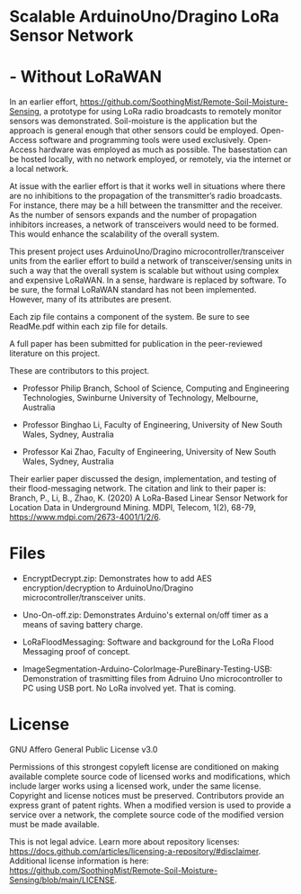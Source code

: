 # Scalable ArduinoUno/Dragino LoRa Sensor Network
# - Without LoRaWAN

In an earlier effort, https://github.com/SoothingMist/Remote-Soil-Moisture-Sensing, a prototype for using LoRa radio broadcasts to remotely monitor sensors was demonstrated. Soil-moisture is the application but the approach is general enough that other sensors could be employed. Open-Access software and programming tools were used exclusively. Open-Access hardware was employed as much as possible. The basestation can be hosted locally, with no network employed, or remotely, via the internet or a local network.

At issue with the earlier effort is that it works well in situations where there are no inhibitions to the propagation of the transmitter’s radio broadcasts. For instance, there may be a hill between the transmitter and the receiver. As the number of sensors expands and the number of propagation inhibitors increases, a network of transceivers would need to be formed. This would enhance the scalability of the overall system.

This present project uses ArduinoUno/Dragino microcontroller/transceiver units from the earlier effort to build a network of transceiver/sensing units in such a way that the overall system is scalable but without using complex and expensive LoRaWAN. In a sense, hardware is replaced by software. To be sure, the formal LoRaWAN standard has not been implemented. However, many of its attributes are present.

Each zip file contains a component of the system. Be sure to see ReadMe.pdf within each zip file for details.

A full paper has been submitted for publication in the peer-reviewed literature on this project. 

These are contributors to this project.

- Professor Philip Branch, School of Science, Computing and Engineering Technologies, Swinburne University of Technology,
Melbourne, Australia

- Professor Binghao Li, Faculty of Engineering, University of New South Wales, Sydney, Australia

- Professor Kai Zhao, Faculty of Engineering, University of New South Wales, Sydney, Australia
  
Their earlier paper discussed the design, implementation, and testing of their flood-messaging network. The citation and link to their paper is: Branch, P., Li, B., Zhao, K. (2020) A LoRa-Based Linear Sensor Network for Location Data in Underground Mining. MDPI, Telecom, 1(2), 68-79, https://www.mdpi.com/2673-4001/1/2/6.


# Files

* EncryptDecrypt.zip: Demonstrates how to add AES encryption/decryption to ArduinoUno/Dragino microcontroller/transceiver units.

* Uno-On-off.zip: Demonstrates Arduino's external on/off timer as a means of saving battery charge.

* LoRaFloodMessaging: Software and background for the LoRa Flood Messaging proof of concept.

* ImageSegmentation-Arduino-ColorImage-PureBinary-Testing-USB: Demonstration of trasmitting files from Adruino Uno microcontroller to PC using USB port. No LoRa involved yet. That is coming.

# License

GNU Affero General Public License v3.0

Permissions of this strongest copyleft license are conditioned on making available complete source code of licensed works and modifications, which include larger works using a licensed work, under the same license. Copyright and license notices must be preserved. Contributors provide an express grant of patent rights. When a modified version is used to provide a service over a network, the complete source code of the modified version must be made available.

This is not legal advice. Learn more about repository licenses: https://docs.github.com/articles/licensing-a-repository/#disclaimer.
Additional license information is here: https://github.com/SoothingMist/Remote-Soil-Moisture-Sensing/blob/main/LICENSE.
